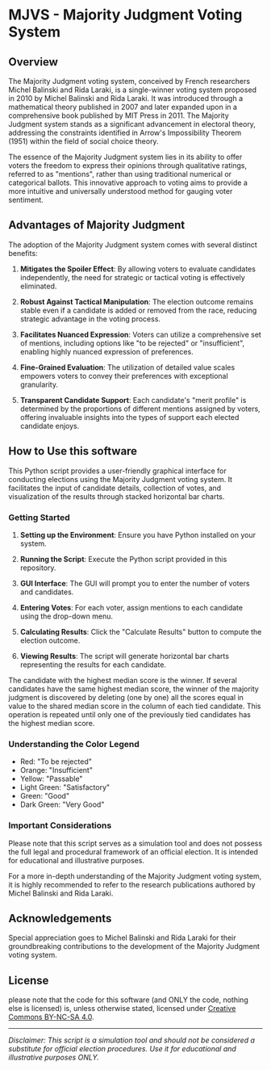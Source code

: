 # MJVS - Majority Judgment Voting System

## Overview

The Majority Judgment voting system, conceived by French researchers Michel Balinski and Rida Laraki, is a single-winner voting system proposed in 2010 by Michel Balinski and Rida Laraki. It was introduced through a mathematical theory published in 2007 and later expanded upon in a comprehensive book published by MIT Press in 2011. The Majority Judgment system stands as a significant advancement in electoral theory, addressing the constraints identified in Arrow's Impossibility Theorem (1951) within the field of social choice theory.

The essence of the Majority Judgment system lies in its ability to offer voters the freedom to express their opinions through qualitative ratings, referred to as "mentions", rather than using traditional numerical or categorical ballots. This innovative approach to voting aims to provide a more intuitive and universally understood method for gauging voter sentiment.

## Advantages of Majority Judgment

The adoption of the Majority Judgment system comes with several distinct benefits:

1. **Mitigates the Spoiler Effect**: By allowing voters to evaluate candidates independently, the need for strategic or tactical voting is effectively eliminated.

2. **Robust Against Tactical Manipulation**: The election outcome remains stable even if a candidate is added or removed from the race, reducing strategic advantage in the voting process.

3. **Facilitates Nuanced Expression**: Voters can utilize a comprehensive set of mentions, including options like "to be rejected" or "insufficient", enabling highly nuanced expression of preferences.

4. **Fine-Grained Evaluation**: The utilization of detailed value scales empowers voters to convey their preferences with exceptional granularity.

5. **Transparent Candidate Support**: Each candidate's "merit profile" is determined by the proportions of different mentions assigned by voters, offering invaluable insights into the types of support each elected candidate enjoys.

## How to Use this software

This Python script provides a user-friendly graphical interface for conducting elections using the Majority Judgment voting system. It facilitates the input of candidate details, collection of votes, and visualization of the results through stacked horizontal bar charts.

### Getting Started

1. **Setting up the Environment**: Ensure you have Python installed on your system.

2. **Running the Script**: Execute the Python script provided in this repository.

3. **GUI Interface**: The GUI will prompt you to enter the number of voters and candidates.

4. **Entering Votes**: For each voter, assign mentions to each candidate using the drop-down menu.

5. **Calculating Results**: Click the "Calculate Results" button to compute the election outcome.

6. **Viewing Results**: The script will generate horizontal bar charts representing the results for each candidate.
   
The candidate with the highest median score is the winner. If several candidates have the same highest median score, the winner of the majority judgment is discovered by deleting (one by one) all the scores equal in value to the shared median score in the column of each tied candidate. This operation is repeated until only one of the previously tied candidates has the highest median score. 

### Understanding the Color Legend

- Red: "To be rejected"
- Orange: "Insufficient"
- Yellow: "Passable"
- Light Green: "Satisfactory"
- Green: "Good"
- Dark Green: "Very Good"

### Important Considerations

Please note that this script serves as a simulation tool and does not possess the full legal and procedural framework of an official election. It is intended for educational and illustrative purposes.

For a more in-depth understanding of the Majority Judgment voting system, it is highly recommended to refer to the research publications authored by Michel Balinski and Rida Laraki.

## Acknowledgements

Special appreciation goes to Michel Balinski and Rida Laraki for their groundbreaking contributions to the development of the Majority Judgment voting system.

## License

please note that the code for this software (and ONLY the code, nothing else is licensed) is, unless otherwise stated, licensed under [Creative Commons BY-NC-SA 4.0](https://creativecommons.org/licenses/by-nc-sa/4.0/).

---

*Disclaimer: This script is a simulation tool and should not be considered a substitute for official election procedures. Use it for educational and illustrative purposes ONLY.*
